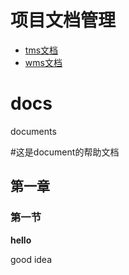 # 项目文档管理

- [tms文档](tms/)
- [wms文档](wms/)


# docs
documents

#这是document的帮助文档

## 第一章

### 第一节

**hello**

good idea

